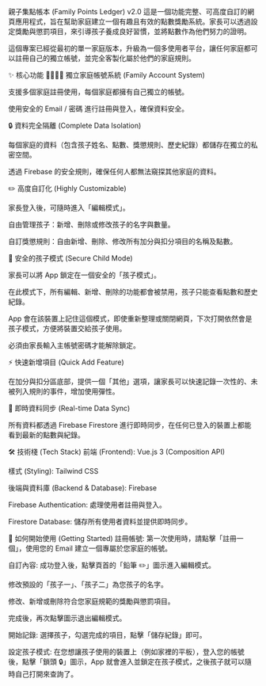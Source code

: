 親子集點帳本 (Family Points Ledger) v2.0
這是一個功能完整、可高度自訂的網頁應用程式，旨在幫助家庭建立一個有趣且有效的點數獎勵系統。家長可以透過設定獎勵與懲罰項目，來引導孩子養成良好習慣，並將點數作為他們努力的證明。

這個專案已經從最初的單一家庭版本，升級為一個多使用者平台，讓任何家庭都可以註冊自己的獨立帳號，並完全客製化屬於他們的家庭規則。

✨ 核心功能
👨‍👩‍👧‍👦 獨立家庭帳號系統 (Family Account System)

支援多個家庭註冊使用，每個家庭都擁有自己獨立的帳號。

使用安全的 Email / 密碼 進行註冊與登入，確保資料安全。

🔒 資料完全隔離 (Complete Data Isolation)

每個家庭的資料（包含孩子姓名、點數、獎懲規則、歷史紀錄）都儲存在獨立的私密空間。

透過 Firebase 的安全規則，確保任何人都無法窺探其他家庭的資料。

✏️ 高度自訂化 (Highly Customizable)

家長登入後，可隨時進入「編輯模式」。

自由管理孩子：新增、刪除或修改孩子的名字與數量。

自訂獎懲規則：自由新增、刪除、修改所有加分與扣分項目的名稱及點數。

👶 安全的孩子模式 (Secure Child Mode)

家長可以將 App 鎖定在一個安全的「孩子模式」。

在此模式下，所有編輯、新增、刪除的功能都會被禁用，孩子只能查看點數和歷史紀錄。

App 會在該裝置上記住這個模式，即使重新整理或關閉網頁，下次打開依然會是孩子模式，方便將裝置交給孩子使用。

必須由家長輸入主帳號密碼才能解除鎖定。

⚡️ 快速新增項目 (Quick Add Feature)

在加分與扣分區底部，提供一個「其他」選項，讓家長可以快速記錄一次性的、未被列入規則的事件，增加使用彈性。

🔄 即時資料同步 (Real-time Data Sync)

所有資料都透過 Firebase Firestore 進行即時同步，在任何已登入的裝置上都能看到最新的點數與紀錄。

🛠️ 技術棧 (Tech Stack)
前端 (Frontend): Vue.js 3 (Composition API)

樣式 (Styling): Tailwind CSS

後端與資料庫 (Backend & Database): Firebase

Firebase Authentication: 處理使用者註冊與登入。

Firestore Database: 儲存所有使用者資料並提供即時同步。

🚀 如何開始使用 (Getting Started)
註冊帳號: 第一次使用時，請點擊「註冊一個」，使用您的 Email 建立一個專屬於您家庭的帳號。

自訂內容: 成功登入後，點擊頁首的「鉛筆 ✏️」圖示進入編輯模式。

修改預設的「孩子一」、「孩子二」為您孩子的名字。

修改、新增或刪除符合您家庭規範的獎勵與懲罰項目。

完成後，再次點擊圖示退出編輯模式。

開始記錄: 選擇孩子，勾選完成的項目，點擊「儲存紀錄」即可。

設定孩子模式: 在您想讓孩子使用的裝置上（例如家裡的平板），登入您的帳號後，點擊「鎖頭 🔒」圖示，App 就會進入並鎖定在孩子模式，之後孩子就可以隨時自己打開來查詢了。
